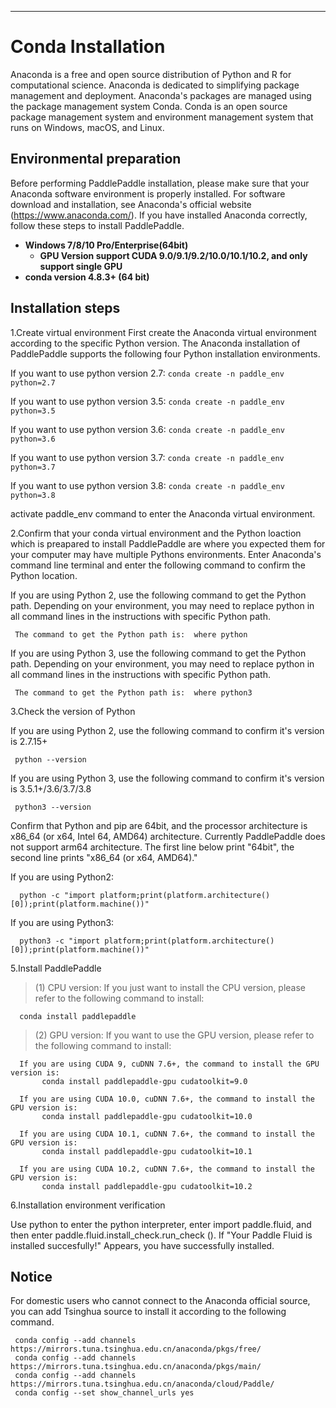 ***

# **Conda Installation**

Anaconda is a free and open source distribution of Python and R for computational science. Anaconda is dedicated to simplifying package management and deployment. Anaconda's packages are managed using the package management system Conda. Conda is an open source package management system and environment management system that runs on Windows, macOS, and Linux.

## Environmental preparation

Before performing PaddlePaddle installation, please make sure that your Anaconda software environment is properly installed. For software download and installation, see Anaconda's official website (https://www.anaconda.com/). If you have installed Anaconda correctly, follow these steps to install PaddlePaddle.
* **Windows 7/8/10 Pro/Enterprise(64bit)**
    * **GPU Version support CUDA 9.0/9.1/9.2/10.0/10.1/10.2, and only support single GPU**
* **conda version 4.8.3+ (64 bit)**


## Installation steps

1.Create virtual environment
First create the Anaconda virtual environment according to the specific Python version. The Anaconda installation of PaddlePaddle supports the following four Python installation environments.

If you want to use python version 2.7: `conda create -n paddle_env python=2.7`

If you want to use python version 3.5: `conda create -n paddle_env python=3.5`

If you want to use python version 3.6: `conda create -n paddle_env python=3.6`

If you want to use python version 3.7: `conda create -n paddle_env python=3.7`

If you want to use python version 3.8: `conda create -n paddle_env python=3.8`

activate paddle_env command to enter the Anaconda virtual environment.

2.Confirm that your conda virtual environment and the Python loaction which is preapared to install PaddlePaddle are where you expected them for your computer may have multiple Pythons environments. Enter Anaconda's command line terminal and enter the following command to confirm the Python location.

If you are using Python 2, use the following command to get the Python path. Depending on your environment, you may need to replace python in all command lines in the instructions with specific Python path.

     The command to get the Python path is:  where python


If you are using Python 3, use the following command to get the Python path. Depending on your environment, you may need to replace python in all command lines in the instructions with specific Python path.

     The command to get the Python path is:  where python3

3.Check the version of Python

If you are using Python 2, use the following command to confirm it's version is  2.7.15+

     python --version

If you are using Python 3, use the following command to confirm it's version is  3.5.1+/3.6/3.7/3.8

     python3 --version

Confirm that Python and pip are 64bit, and the processor architecture is x86_64 (or x64, Intel 64, AMD64) architecture. Currently PaddlePaddle does not support arm64 architecture. The first line below print "64bit", the second line prints "x86_64 (or x64, AMD64)."

If you are using Python2:

      python -c "import platform;print(platform.architecture()[0]);print(platform.machine())"

If you are using Python3:

      python3 -c "import platform;print(platform.architecture()[0]);print(platform.machine())"

5.Install PaddlePaddle

 > (1) CPU version: If you just want to install the CPU version, please refer to the following command to install:

      conda install paddlepaddle

 > (2) GPU version: If you want to use the GPU version, please refer to the following command to install:

      If you are using CUDA 9, cuDNN 7.6+, the command to install the GPU version is:
           conda install paddlepaddle-gpu cudatoolkit=9.0

      If you are using CUDA 10.0, cuDNN 7.6+, the command to install the GPU version is:
           conda install paddlepaddle-gpu cudatoolkit=10.0

      If you are using CUDA 10.1, cuDNN 7.6+, the command to install the GPU version is:
           conda install paddlepaddle-gpu cudatoolkit=10.1

      If you are using CUDA 10.2, cuDNN 7.6+, the command to install the GPU version is:
           conda install paddlepaddle-gpu cudatoolkit=10.2

6.Installation environment verification

Use python to enter the python interpreter, enter import paddle.fluid, and then enter paddle.fluid.install_check.run_check (). If "Your Paddle Fluid is installed succesfully!" Appears, you have successfully installed.

## Notice

For domestic users who cannot connect to the Anaconda official source, you can add Tsinghua source to install it according to the following command.


     conda config --add channels https://mirrors.tuna.tsinghua.edu.cn/anaconda/pkgs/free/
     conda config --add channels https://mirrors.tuna.tsinghua.edu.cn/anaconda/pkgs/main/
     conda config --add channels https://mirrors.tuna.tsinghua.edu.cn/anaconda/cloud/Paddle/
     conda config --set show_channel_urls yes
